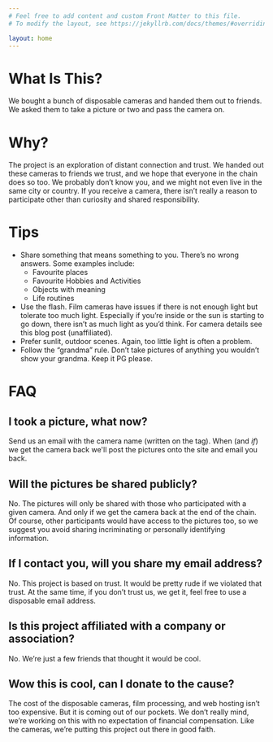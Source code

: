 ```yaml
---
# Feel free to add content and custom Front Matter to this file.
# To modify the layout, see https://jekyllrb.com/docs/themes/#overriding-theme-defaults

layout: home
---
```


# What Is This?
We bought a bunch of disposable cameras and handed them out to friends. We asked
them to take a picture or two and pass the camera on.

# Why?
The project is an exploration of distant connection and trust. We handed out
these cameras to friends we trust, and we hope that everyone in the chain does
so too. We probably don’t know you, and we might not even live in the same city
or country. If you receive a camera, there isn’t really a reason to participate
other than curiosity and shared responsibility.

# Tips
* Share something that means something to you. There’s no wrong answers. Some examples include:
    * Favourite places
    * Favourite Hobbies and Activities
    * Objects with meaning
    * Life routines
* Use the flash. Film cameras have issues if there is not enough light but
  tolerate too much light. Especially if you’re inside or the sun is starting to
  go down, there isn’t as much light as you’d think. For camera details see this
  blog post (unaffiliated).
* Prefer sunlit, outdoor scenes. Again, too little light is often a problem.
* Follow the “grandma” rule. Don’t take pictures of anything you wouldn’t show
  your grandma. Keep it PG please.

# FAQ
## I took a picture, what now?
Send us an email with the camera name (written on the tag). When (and *if*) we
get the camera back we'll post the pictures onto the site and email you back.

## Will the pictures be shared publicly?
No. The pictures will only be shared with those who participated with a given
camera. And only if we get the camera back at the end of the chain. Of course,
other participants would have access to the pictures too, so we suggest you
avoid sharing incriminating or personally identifying information.

## If I contact you, will you share my email address?
No. This project is based on trust. It would be pretty rude if we violated that
trust. At the same time, if you don’t trust us, we get it, feel free to use a
disposable email address.

## Is this project affiliated with a company or association?
No. We’re just a few friends that thought it would be cool.

## Wow this is cool, can I donate to the cause?
The cost of the disposable cameras, film processing, and web hosting isn’t too
expensive. But it is coming out of our pockets. We don’t really mind, we’re
working on this with no expectation of financial compensation. Like the cameras,
we’re putting this project out there in good faith.
